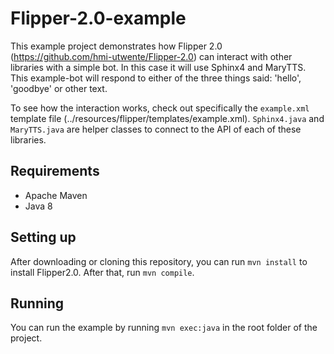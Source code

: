 # Flipper-2.0-example

This example project demonstrates how Flipper 2.0 (https://github.com/hmi-utwente/Flipper-2.0) can interact with other libraries with a simple bot. In this case it will use Sphinx4 and MaryTTS. This example-bot will respond to either of the three things said: 'hello', 'goodbye' or other text.

To see how the interaction works, check out specifically the `example.xml` template file (../resources/flipper/templates/example.xml). `Sphinx4.java` and `MaryTTS.java` are helper classes to connect to the API of each of these libraries.

## Requirements
* Apache Maven
* Java 8

## Setting up
After downloading or cloning this repository, you can run `mvn install` to install Flipper2.0. After that, run `mvn compile`.

## Running
You can run the example by running `mvn exec:java` in the root folder of the project.
